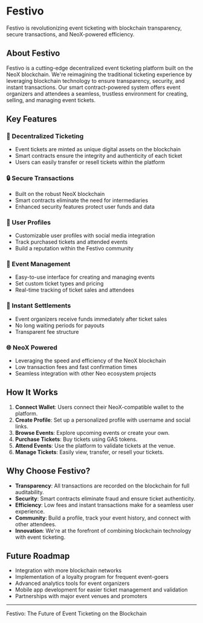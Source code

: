 # Festivo

Festivo is revolutionizing event ticketing with blockchain transparency, secure transactions, and NeoX-powered efficiency.

## About Festivo

Festivo is a cutting-edge decentralized event ticketing platform built on the NeoX blockchain. We're reimagining the traditional ticketing experience by leveraging blockchain technology to ensure transparency, security, and instant transactions. Our smart contract-powered system offers event organizers and attendees a seamless, trustless environment for creating, selling, and managing event tickets.

## Key Features

### 🎫 Decentralized Ticketing
- Event tickets are minted as unique digital assets on the blockchain
- Smart contracts ensure the integrity and authenticity of each ticket
- Users can easily transfer or resell tickets within the platform

### 🔒 Secure Transactions
- Built on the robust NeoX blockchain
- Smart contracts eliminate the need for intermediaries
- Enhanced security features protect user funds and data

### 👤 User Profiles
- Customizable user profiles with social media integration
- Track purchased tickets and attended events
- Build a reputation within the Festivo community

### 📅 Event Management
- Easy-to-use interface for creating and managing events
- Set custom ticket types and pricing
- Real-time tracking of ticket sales and attendees

### 💸 Instant Settlements
- Event organizers receive funds immediately after ticket sales
- No long waiting periods for payouts
- Transparent fee structure

### 🌐 NeoX Powered
- Leveraging the speed and efficiency of the NeoX blockchain
- Low transaction fees and fast confirmation times
- Seamless integration with other Neo ecosystem projects

## How It Works

1. **Connect Wallet**: Users connect their NeoX-compatible wallet to the platform.
2. **Create Profile**: Set up a personalized profile with username and social links.
3. **Browse Events**: Explore upcoming events or create your own.
4. **Purchase Tickets**: Buy tickets using GAS tokens.
5. **Attend Events**: Use the platform to validate tickets at the venue.
6. **Manage Tickets**: Easily view, transfer, or resell your tickets.

## Why Choose Festivo?

- **Transparency**: All transactions are recorded on the blockchain for full auditability.
- **Security**: Smart contracts eliminate fraud and ensure ticket authenticity.
- **Efficiency**: Low fees and instant transactions make for a seamless user experience.
- **Community**: Build a profile, track your event history, and connect with other attendees.
- **Innovation**: We're at the forefront of combining blockchain technology with event ticketing.

## Future Roadmap

- Integration with more blockchain networks
- Implementation of a loyalty program for frequent event-goers
- Advanced analytics tools for event organizers
- Mobile app development for easier ticket management and validation
- Partnerships with major event venues and promoters

---

Festivo: The Future of Event Ticketing on the Blockchain
